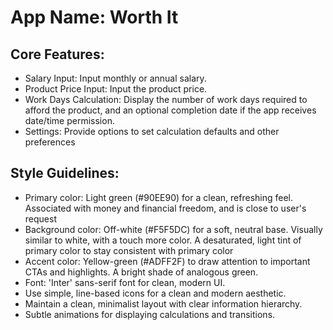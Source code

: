# **App Name**: Worth It

## Core Features:

- Salary Input: Input monthly or annual salary.
- Product Price Input: Input the product price.
- Work Days Calculation: Display the number of work days required to afford the product, and an optional completion date if the app receives date/time permission.
- Settings: Provide options to set calculation defaults and other preferences

## Style Guidelines:

- Primary color: Light green (#90EE90) for a clean, refreshing feel. Associated with money and financial freedom, and is close to user's request
- Background color: Off-white (#F5F5DC) for a soft, neutral base. Visually similar to white, with a touch more color. A desaturated, light tint of primary color to stay consistent with primary color
- Accent color: Yellow-green (#ADFF2F) to draw attention to important CTAs and highlights. A bright shade of analogous green.
- Font: 'Inter' sans-serif font for clean, modern UI.
- Use simple, line-based icons for a clean and modern aesthetic.
- Maintain a clean, minimalist layout with clear information hierarchy.
- Subtle animations for displaying calculations and transitions.